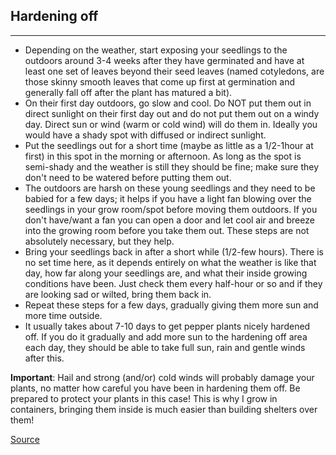 ## Hardening off 

---

- Depending on the weather, start exposing your seedlings to the outdoors around 3-4 weeks after they have germinated and have at least one set of leaves beyond their seed leaves (named cotyledons, are those skinny smooth leaves that come up first at germination and generally fall off after the plant has matured a bit).
- On their first day outdoors, go slow and cool. Do NOT put them out in direct sunlight on their first day out and do not put them out on a windy day. Direct sun or wind (warm or cold wind) will do them in. Ideally you would have a shady spot with diffused or indirect sunlight.
- Put the seedlings out for a short time (maybe as little as a 1/2-1hour at first) in this spot in the morning or afternoon. As long as the spot is semi-shady and the weather is still they should be fine; make sure they don't need to be watered before putting them out.
- The outdoors are harsh on these young seedlings and they need to be babied for a few days; it helps if you have a light fan blowing over the seedlings in your grow room/spot before moving them outdoors. If you don't have/want a fan you can open a door and let cool air and breeze into the growing room before you take them out. These steps are not absolutely necessary, but they help.
- Bring your seedlings back in after a short while (1/2-few hours). There is no set time here, as it depends entirely on what the weather is like that day, how far along your seedlings are, and what their inside growing conditions have been. Just check them every half-hour or so and if they are looking sad or wilted, bring them back in.
- Repeat these steps for a few days, gradually giving them more sun and more time outside.
- It usually takes about 7-10 days to get pepper plants nicely hardened off. If you do it gradually and add more sun to the hardening off area each day, they should be able to take full sun, rain and gentle winds after this.

**Important**: Hail and strong (and/or) cold winds will probably damage your plants, no matter how careful you have been in hardening them off. Be prepared to protect your plants in this case! This is why I grow in containers, bringing them inside is much easier than building shelters over them!

[Source]()